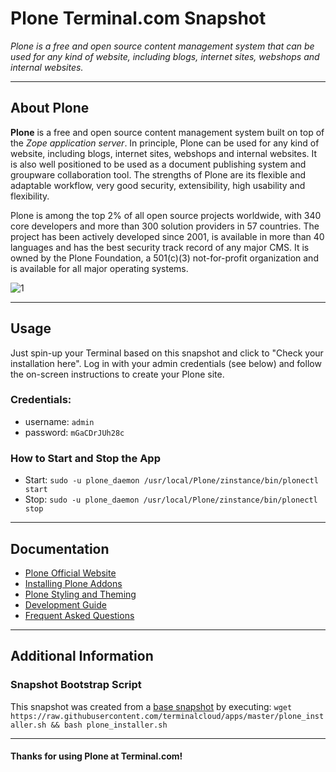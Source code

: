 # **Plone** Terminal.com Snapshot

*Plone is a free and open source content management system that can be used for any kind of website, including blogs, internet sites, webshops and internal websites.*

---

## About Plone

**Plone** is a free and open source content management system built on top of the *Zope application server*. In principle, Plone can be used for any kind of website, including blogs, internet sites, webshops and internal websites. It is also well positioned to be used as a document publishing system and groupware collaboration tool. The strengths of Plone are its flexible and adaptable workflow, very good security, extensibility, high usability and flexibility.


Plone is among the top 2% of all open source projects worldwide, with 340 core developers and more than 300 solution providers in 57 countries. The project has been actively developed since 2001, is available in more than 40 languages and has the best security track record of any major CMS.
It is owned by the Plone Foundation, a 501(c)(3) not-for-profit organization and is available for all major operating systems.

![1](http://quintagroup.com/services/support/tutorials/chameleon-skin/chameleon.png)

---

## Usage

Just spin-up your Terminal based on this snapshot and click to "Check your installation here". Log in with your admin credentials (see below) and follow the on-screen instructions to create your Plone site.

### Credentials:

- username: `admin`
- password: `mGaCDrJUh28c`


### How to Start and Stop the App

- Start: `sudo -u plone_daemon /usr/local/Plone/zinstance/bin/plonectl start`
- Stop: `sudo -u plone_daemon /usr/local/Plone/zinstance/bin/plonectl stop`


---

## Documentation

- [Plone Official Website](https://plone.org/)
- [Installing Plone Addons](http://docs.plone.org/manage/installing/installing_addons.html)
- [Plone Styling and Theming](http://docs.plone.org/adapt-and-extend/theming/index.html)
- [Development Guide](http://docs.plone.org/)
- [Frequent Asked Questions](https://plone.org/documentation/faq)

---

## Additional Information

### Snapshot Bootstrap Script

This snapshot was created from a [base snapshot](https://www.terminal.com/tiny/FzpHiTXG1K) by executing:
`wget https://raw.githubusercontent.com/terminalcloud/apps/master/plone_installer.sh && bash plone_installer.sh`


---

#### Thanks for using Plone at Terminal.com!
